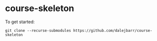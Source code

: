 

# course-skeleton

To get started:

    git clone --recurse-submodules https://github.com/dalejbarr/course-skeleton


